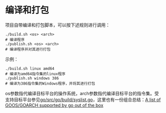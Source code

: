 # 编译和打包

项目自带编译和打包脚本，可以按下述规则进行调用：

```shell
./build.sh <os> <arch>
# 编译程序
./publish.sh <os> <arch>
# 编译程序并对其进行打包
```

示例：

```shell
./build.sh linux amd64
# 编译为amd64指令集的linux程序
./publish.sh windows 386
# 编译为386指令集的Windows程序，并将其进行打包
```

os参数指代编译目标平台的操作系统，arch参数指代编译目标平台的指令集。受支持目标平台参见[go/src/go/build/syslist.go](https://github.com/golang/go/blob/master/src/go/build/syslist.go)，这里也有一份组合总结：[A list of GOOS/GOARCH supported by go out of the box](https://gist.github.com/asukakenji/f15ba7e588ac42795f421b48b8aede63#a-list-of-goosgoarch-supported-by-go-out-of-the-box)